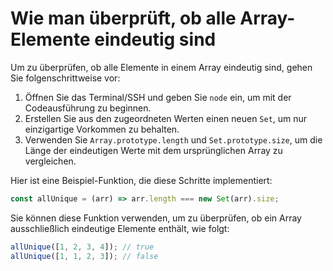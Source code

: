 # Wie man überprüft, ob alle Array-Elemente eindeutig sind

Um zu überprüfen, ob alle Elemente in einem Array eindeutig sind, gehen Sie folgenschrittweise vor:

1. Öffnen Sie das Terminal/SSH und geben Sie `node` ein, um mit der Codeausführung zu beginnen.
2. Erstellen Sie aus den zugeordneten Werten einen neuen `Set`, um nur einzigartige Vorkommen zu behalten.
3. Verwenden Sie `Array.prototype.length` und `Set.prototype.size`, um die Länge der eindeutigen Werte mit dem ursprünglichen Array zu vergleichen.

Hier ist eine Beispiel-Funktion, die diese Schritte implementiert:

```js
const allUnique = (arr) => arr.length === new Set(arr).size;
```

Sie können diese Funktion verwenden, um zu überprüfen, ob ein Array ausschließlich eindeutige Elemente enthält, wie folgt:

```js
allUnique([1, 2, 3, 4]); // true
allUnique([1, 1, 2, 3]); // false
```
